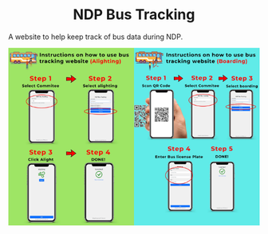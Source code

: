 <h1 align="center">NDP Bus Tracking</h1>
<p>A website to help keep track of bus data during NDP.</p>

<img style="float:left;width:50%;" src="alighting.jfif" />
<img style="float:left;width:50%;" src="boarding.jfif" />